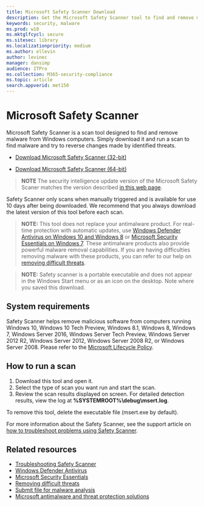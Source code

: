 ```yaml
---
title: Microsoft Safety Scanner Download
description: Get the Microsoft Safety Scanner tool to find and remove malware from Windows computers.
keywords: security, malware
ms.prod: w10
ms.mktglfcycl: secure
ms.sitesec: library
ms.localizationpriority: medium
ms.author: ellevin
author: levinec
manager: dansimp
audience: ITPro
ms.collection: M365-security-compliance  
ms.topic: article
search.appverid: met150
---
```

# Microsoft Safety Scanner

Microsoft Safety Scanner is a scan tool designed to find and remove malware from Windows computers. Simply download it and run a scan to find malware and try to reverse changes made by identified threats.

- [Download Microsoft Safety Scanner (32-bit)](https://go.microsoft.com/fwlink/?LinkId=212733) 

- [Download Microsoft Safety Scanner (64-bit)](https://go.microsoft.com/fwlink/?LinkId=212732)

> **NOTE** The security intelligence update version of the Microsoft Safety Scaner matches the version described [in this web page](https://www.microsoft.com/en-us/wdsi/definitions).

Safety Scanner only scans when manually triggered and is available for use 10 days after being downloaded. We recommend that you always download the latest version of this tool before each scan.

> **NOTE:** This tool does not replace your antimalware product. For real-time protection with automatic updates, use [Windows Defender Antivirus on Windows 10 and Windows 8](https://www.microsoft.com/en-us/windows/windows-defender) or [Microsoft Security Essentials on Windows 7](https://support.microsoft.com/help/14210/security-essentials-download). These antimalware products also provide powerful malware removal capabilities. If you are having difficulties removing malware with these products, you can refer to our help on [removing difficult threats](https://www.microsoft.com/en-us/wdsi/help/troubleshooting-infection).

> **NOTE:** Safety scanner is a portable executable and does not appear in the Windows Start menu or as an icon on the desktop. Note where you saved this download.

## System requirements

Safety Scanner helps remove malicious software from computers running Windows 10, Windows 10 Tech Preview, Windows 8.1, Windows 8, Windows 7, Windows Server 2016, Windows Server Tech Preview, Windows Server 2012 R2, Windows Server 2012, Windows Server 2008 R2, or Windows Server 2008. Please refer to the [Microsoft Lifecycle Policy](https://support.microsoft.com/lifecycle).

## How to run a scan

1. Download this tool and open it.
2. Select the type of scan you want run and start the scan.
3. Review the scan results displayed on screen. For detailed detection results, view the log at **%SYSTEMROOT%\debug\msert.log**.

To remove this tool, delete the executable file (msert.exe by default).

For more information about the Safety Scanner, see the support article on [how to troubleshoot problems using Safety Scanner](https://support.microsoft.com/kb/2520970).

## Related resources

- [Troubleshooting Safety Scanner](https://support.microsoft.com/help/2520970/how-to-troubleshoot-an-error-when-you-run-the-microsoft-safety-scanner)
- [Windows Defender Antivirus](https://www.microsoft.com/windows/comprehensive-security)
- [Microsoft Security Essentials](https://support.microsoft.com/help/14210/security-essentials-download)
- [Removing difficult threats](https://support.microsoft.com/help/4466982/windows-10-troubleshoot-problems-with-detecting-and-removing-malware)
- [Submit file for malware analysis](https://www.microsoft.com/wdsi/filesubmission)
- [Microsoft antimalware and threat protection solutions](https://docs.microsoft.com/windows/security/threat-protection/windows-defender-atp/windows-defender-advanced-threat-protection)
